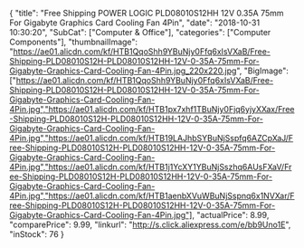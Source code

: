 {
	"title": "Free Shipping POWER LOGIC PLD08010S12HH 12V 0.35A 75mm For Gigabyte Graphics Card Cooling Fan 4Pin",
	"date": "2018-10-31 10:30:20",
	"SubCat": ["Computer & Office"],
	"categories": ["Computer Components"],
	"thumbnailImage": "https://ae01.alicdn.com/kf/HTB1QqoShh9YBuNjy0Ffq6xIsVXaB/Free-Shipping-PLD08010S12H-PLD08010S12HH-12V-0-35A-75mm-For-Gigabyte-Graphics-Card-Cooling-Fan-4Pin.jpg_220x220.jpg",
	"BigImage": ["https://ae01.alicdn.com/kf/HTB1QqoShh9YBuNjy0Ffq6xIsVXaB/Free-Shipping-PLD08010S12H-PLD08010S12HH-12V-0-35A-75mm-For-Gigabyte-Graphics-Card-Cooling-Fan-4Pin.jpg","https://ae01.alicdn.com/kf/HTB1px7xhf1TBuNjy0Fjq6yjyXXax/Free-Shipping-PLD08010S12H-PLD08010S12HH-12V-0-35A-75mm-For-Gigabyte-Graphics-Card-Cooling-Fan-4Pin.jpg","https://ae01.alicdn.com/kf/HTB19LAJhbSYBuNjSspfq6AZCpXaJ/Free-Shipping-PLD08010S12H-PLD08010S12HH-12V-0-35A-75mm-For-Gigabyte-Graphics-Card-Cooling-Fan-4Pin.jpg","https://ae01.alicdn.com/kf/HTB1j1YcXY1YBuNjSszhq6AUsFXaV/Free-Shipping-PLD08010S12H-PLD08010S12HH-12V-0-35A-75mm-For-Gigabyte-Graphics-Card-Cooling-Fan-4Pin.jpg","https://ae01.alicdn.com/kf/HTB1aenbXVuWBuNjSspnq6x1NVXar/Free-Shipping-PLD08010S12H-PLD08010S12HH-12V-0-35A-75mm-For-Gigabyte-Graphics-Card-Cooling-Fan-4Pin.jpg"],
	"actualPrice": 8.99,
	"comparePrice": 9.99,
	"linkurl": "http://s.click.aliexpress.com/e/bb9Uno1E",
	"inStock": 76
}
